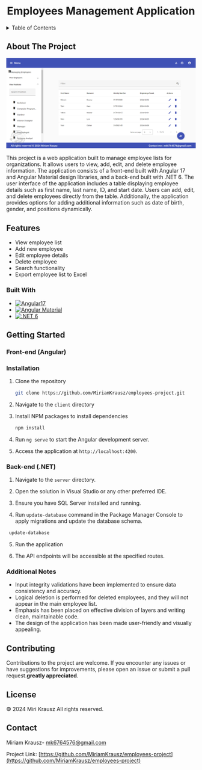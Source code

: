 
<a name="Employee List Management Application"></a>
<div align="center">
  <h1 align="center">Employees Management Application</h1>
</div>



<!-- TABLE OF CONTENTS -->
<details>
  <summary>Table of Contents</summary>
  <ol>
    <li>
      <a href="#about-the-project">About The Project</a>
      <ul>
        <li><a href="#built-with">Built With</a></li>
            <li><a href="#Features">Features</a></li>
      </ul>
    </li>
    <li>
      <a href="#getting-started">Getting Started</a>
      <ul>
        <li><a href="#installation">Installation</a></li>
      </ul>
    </li>
    <li><a href="#Additional Notes">Additional Notes</a></li>
    <li><a href="#contributing">Contributing</a></li>
    <li><a href="#license">License</a></li>
    <li><a href="#contact">Contact</a></li>
  </ol>
</details>



<!-- ABOUT THE PROJECT -->
## About The Project

![Employees managment](/employee_client/src/assets/images/screenshot.png)

This project is a web application built to manage employee lists for organizations. It allows users to view, add, edit, and delete employee information. The application consists of a front-end built with Angular 17 and Angular Material design libraries, and a back-end built with .NET 6.
The user interface of the application includes a table displaying employee details such as first name, last name, ID, and start date. Users can add, edit, and delete employees directly from the table. Additionally, the application provides options for adding additional information such as date of birth, gender, and positions dynamically.

## Features

- View employee list
- Add new employee
- Edit employee details
- Delete employee
- Search functionality
- Export employee list to Excel


### Built With

- [![Angular17](https://img.icons8.com/color/48/000000/angularjs.png)](https://angular.io/)
- [![Angular Material](https://img.icons8.com/color/48/000000/material-ui.png)](https://material.angular.io/)
- [![.NET 6](https://img.icons8.com/color/48/000000/dot-net.png)](https://dotnet.microsoft.com/en-us/)





<!-- GETTING STARTED -->
## Getting Started

### Front-end (Angular)

### Installation

1. Clone the repository
   ```sh
   git clone https://github.com/MiriamKrausz/employees-project.git
   ```
2. Navigate to the `client` directory

3. Install NPM packages to install dependencies
   ```sh
   npm install
   ```
4. Run `ng serve` to start the Angular development server.

5. Access the application at `http://localhost:4200`.

### Back-end (.NET)

1. Navigate to the `server` directory.

2. Open the solution in Visual Studio or any other preferred IDE.

3. Ensure you have SQL Server installed and running.

4. Run `update-database` command in the Package Manager Console to apply migrations and update the database schema.

  ```sh
   update-database
   ```
5. Run the application

6. The API endpoints will be accessible at the specified routes.




<!-- USAGE EXAMPLES -->
### Additional Notes

- Input integrity validations have been implemented to ensure data consistency and accuracy.
- Logical deletion is performed for deleted employees, and they will not appear in the main employee list.
- Emphasis has been placed on effective division of layers and writing clean, maintainable code.
- The design of the application has been made user-friendly and visually appealing.


<!-- CONTRIBUTING -->
## Contributing

Contributions to the project are welcome. If you encounter any issues or have suggestions for improvements, please open an issue or submit a pull request.**greatly appreciated**.



<!-- LICENSE -->
## License

© 2024 Miri Krausz All rights reserved. 



<!-- CONTACT -->
## Contact

Miriam Krausz- mk6764576@gmail.com

Project Link: [https://github.com/MiriamKrausz/employees-project](https://github.com/MiriamKrausz/employees-project)


